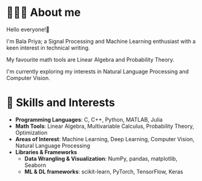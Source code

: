 # 👩🏽‍💻 About me

Hello everyone!👋

I'm Bala Priya; a Signal Processing and Machine Learning enthusiast with a keen interest in technical writing.

My favourite math tools are Linear Algebra and Probability Theory.

I'm currently exploring my interests in Natural Language Processing and Computer Vision.

# 🌱 Skills and Interests

- **Programming Languages**: C, C++, Python, MATLAB, Julia
- **Math Tools**: Linear Algebra, Multivariable Calculus, Probability Theory, Optimization
- **Areas of Interest**: Machine Learning, Deep Learning, Computer Vision, Natural Language Processing
- **Libraries & Frameworks**
   - **Data Wrangling & Visualization**: NumPy, pandas, matplotlib, Seaborn
   - **ML & DL frameworks**: scikit-learn, PyTorch, TensorFlow, Keras
  

